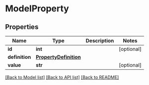 # ModelProperty

## Properties
Name | Type | Description | Notes
------------ | ------------- | ------------- | -------------
**id** | **int** |  | [optional] 
**definition** | [**PropertyDefinition**](PropertyDefinition.md) |  | 
**value** | **str** |  | [optional] 

[[Back to Model list]](../README.md#documentation-for-models) [[Back to API list]](../README.md#documentation-for-api-endpoints) [[Back to README]](../README.md)



